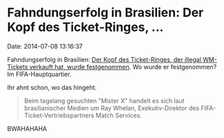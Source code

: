 Fahndungserfolg in Brasilien: Der Kopf des Ticket-Ringes, \...
==============================================================

Date: 2014-07-08 13:16:37

Fahndungserfolg in Brasilien: [Der Kopf des Ticket-Ringes, der illegal
WM-Tickets verkauft hat, wurde
festgenommen](http://www.n24.de/n24/Sport/Fussball/fussball-wm/d/5036296/polizei-verhaftet-kopf-der-wm-ticketmafia.html).
Wo wurde er festgenommen? Im FIFA-Hauptquartier.

Ihr ahnt schon, wo das hingeht.

> Beim tagelang gesuchten \"Mister X\" handelt es sich laut
> brasilianischer Medien um Ray Whelan, Exekutiv-Direktor des
> FIFA-Ticket-Vertriebspartners Match Services.

BWAHAHAHA
